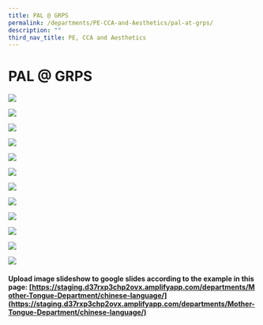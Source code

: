 ```yaml
---
title: PAL @ GRPS
permalink: /departments/PE-CCA-and-Aesthetics/pal-at-grps/
description: ""
third_nav_title: PE, CCA and Aesthetics
---
```

# PAL @ GRPS
![](/images/Departments/PE,%20CCA%20and%20Aesthetics/PAL%20@%20GRPS%20Slide1.jpg)

![](/images/Departments/PE,%20CCA%20and%20Aesthetics/PAL%20@%20GRPS%20Slide2.jpg)

![](/images/Departments/PE,%20CCA%20and%20Aesthetics/PAL%20@%20GRPS%20Slide3.jpg)

![](/images/Departments/PE,%20CCA%20and%20Aesthetics/PAL%20@%20GRPS%20Slide4.jpg)

![](/images/Departments/PE,%20CCA%20and%20Aesthetics/PAL%20@%20GRPS%20Slide5.jpg)

![](/images/Departments/PE,%20CCA%20and%20Aesthetics/PAL%20@%20GRPS%20Slide6.jpg)

![](/images/Departments/PE,%20CCA%20and%20Aesthetics/PAL%20@%20GRPS%20Slide7.jpg)

![](/images/Departments/PE,%20CCA%20and%20Aesthetics/PAL%20@%20GRPS%20Slide8.jpg)

![](/images/Departments/PE,%20CCA%20and%20Aesthetics/PAL%20@%20GRPS%20Slide9.jpg)

![](/images/Departments/PE,%20CCA%20and%20Aesthetics/PAL%20@%20GRPS%20Slide10.jpg)

![](/images/Departments/PE,%20CCA%20and%20Aesthetics/PAL%20@%20GRPS%20Slide11.jpg)

![](/images/Departments/PE,%20CCA%20and%20Aesthetics/PAL%20@%20GRPS%20Slide12.jpg)

#### Upload image slideshow to google slides according to the example in this page: [https://staging.d37rxp3chp2ovx.amplifyapp.com/departments/Mother-Tongue-Department/chinese-language/](https://staging.d37rxp3chp2ovx.amplifyapp.com/departments/Mother-Tongue-Department/chinese-language/)